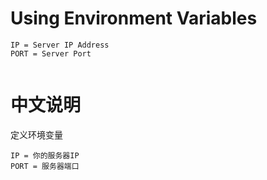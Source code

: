 # Using Environment Variables
```
IP = Server IP Address
PORT = Server Port


```

# 中文说明

定义环境变量

```
IP = 你的服务器IP
PORT = 服务器端口


```
